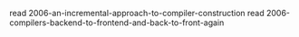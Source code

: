read 2006-an-incremental-approach-to-compiler-construction
read 2006-compilers-backend-to-frontend-and-back-to-front-again
